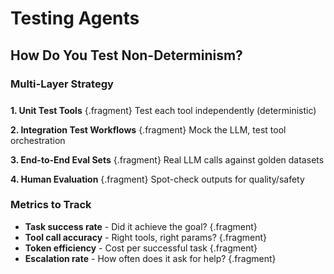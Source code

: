 # Testing Agents

## How Do You Test Non-Determinism?

### Multi-Layer Strategy

<div style="margin-top: 1.5rem;">

**1. Unit Test Tools** {.fragment}
Test each tool independently (deterministic)

**2. Integration Test Workflows** {.fragment}
Mock the LLM, test tool orchestration

**3. End-to-End Eval Sets** {.fragment}
Real LLM calls against golden datasets

**4. Human Evaluation** {.fragment}
Spot-check outputs for quality/safety

</div>

### Metrics to Track

- **Task success rate** - Did it achieve the goal? {.fragment}
- **Tool call accuracy** - Right tools, right params? {.fragment}
- **Token efficiency** - Cost per successful task {.fragment}
- **Escalation rate** - How often does it ask for help? {.fragment}

<!-- NOTES: Testing agents is hard. Use deterministic tests where possible, statistical validation where not. -->
